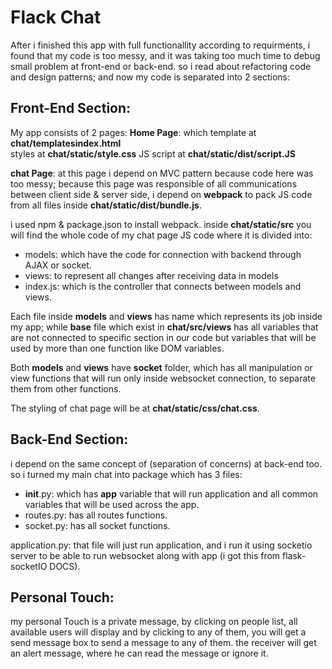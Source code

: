 # Flack Chat
After i finished this app with full functionallity according to requirments, i found that my code is too messy, and it was taking too much time to debug small problem at front-end or back-end.
so i read about refactoring code and design patterns; and now my code is separated into 2 sections:

## Front-End Section:
My app consists of 2 pages:
**Home Page**: which template at **chat/templatesindex.html**  
                     styles at **chat/static/style.css**
                     JS script at **chat/static/dist/script.JS**


**chat Page**: at this page i depend on MVC pattern because code here was too messy; because this page was responsible of all communications between client side & server side, i depend on **webpack** to pack JS code from all files inside **chat/static/dist/bundle.js**.

i used npm & package.json to install webpack.
inside **chat/static/src** you will find the whole code of my chat page JS code
where it is divided into:
- models: which have the code for connection with backend through AJAX or socket.
- views: to represent all changes after receiving data in models
- index.js: which is the controller that connects between models and views. 

Each file inside **models** and **views** has name which represents its job inside my app; while **base** file which exist in **chat/src/views** has all variables that are not connected to specific section in our code but variables that will be used by more than one function like DOM variables.

Both **models** and **views** have **socket** folder, which has all manipulation or view functions that will run only inside websocket connection, to separate them from other functions.

The styling of chat page will be at **chat/static/css/chat.css**.

## Back-End Section:
i depend on the same concept of (separation of concerns) at back-end too.
so i turned my main chat into package which has 3 files:
- __init__.py: which has **app** variable that will run application and all common variables that will be used across the app.
- routes.py: has all routes functions.
- socket.py: has all socket functions.

application.py: that file will just run application, and i run it using socketio server to be able to run websocket along with app (i got this from flask-socketIO DOCS).

## Personal Touch:
my personal Touch is a private message, by clicking on people list, all available users will display and by clicking to any of them, you will get a send message box to send a message to any of them.
the receiver will get an alert message, where he can read the message or ignore it.
